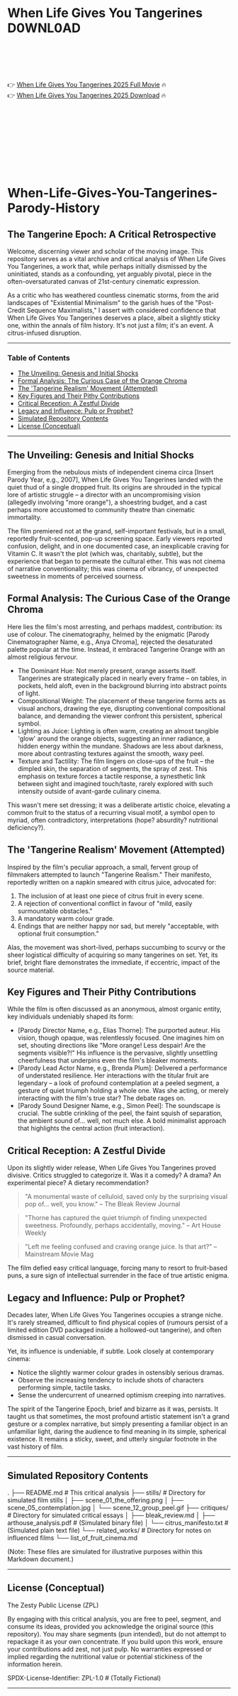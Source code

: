 # When Life Gives You Tangerines D0WNL0AD

<br><br><br><br>


👉 <a href="https://Claudio-frittercchanca1976.github.io/xnlhwlzkyw/">When Life Gives You Tangerines 2025 Full Movie</a> 🔥
<br>
👉 <a href="https://Claudio-frittercchanca1976.github.io/xnlhwlzkyw/">When Life Gives You Tangerines 2025 Download</a> 🔥


<br><br><br><br><br><br><br><br>



# When-Life-Gives-You-Tangerines-Parody-History

## The Tangerine Epoch: A Critical Retrospective

Welcome, discerning viewer and scholar of the moving image. This repository serves as a vital archive and critical analysis of When Life Gives You Tangerines, a work that, while perhaps initially dismissed by the uninitiated, stands as a confounding, yet arguably pivotal, piece in the often-oversaturated canvas of 21st-century cinematic expression.

As a critic who has weathered countless cinematic storms, from the arid landscapes of "Existential Minimalism" to the garish hues of the "Post-Credit Sequence Maximalists," I assert with considered confidence that When Life Gives You Tangerines deserves a place, albeit a slightly sticky one, within the annals of film history. It's not just a film; it's an event. A citrus-infused disruption.

---

### Table of Contents

- [The Unveiling: Genesis and Initial Shocks](#the-unveiling-genesis-and-initial-shocks)
- [Formal Analysis: The Curious Case of the Orange Chroma](#formal-analysis-the-curious-case-of-the-orange-chroma)
- [The 'Tangerine Realism' Movement (Attempted)](#the-tangerine-realism-movement-attempted)
- [Key Figures and Their Pithy Contributions](#key-figures-and-their-pithy-contributions)
- [Critical Reception: A Zestful Divide](#critical-reception-a-zestful-divide)
- [Legacy and Influence: Pulp or Prophet?](#legacy-and-influence-pulp-or-prophet)
- [Simulated Repository Contents](#simulated-repository-contents)
- [License (Conceptual)](#license-conceptual)

---

## The Unveiling: Genesis and Initial Shocks

Emerging from the nebulous mists of independent cinema circa [Insert Parody Year, e.g., 2007], When Life Gives You Tangerines landed with the quiet thud of a single dropped fruit. Its origins are shrouded in the typical lore of artistic struggle – a director with an uncompromising vision (allegedly involving "more orange"), a shoestring budget, and a cast perhaps more accustomed to community theatre than cinematic immortality.

The film premiered not at the grand, self-important festivals, but in a small, reportedly fruit-scented, pop-up screening space. Early viewers reported confusion, delight, and in one documented case, an inexplicable craving for Vitamin C. It wasn't the plot (which was, charitably, subtle), but the experience that began to permeate the cultural ether. This was not cinema of narrative conventionality; this was cinema of vibrancy, of unexpected sweetness in moments of perceived sourness.

## Formal Analysis: The Curious Case of the Orange Chroma

Here lies the film's most arresting, and perhaps maddest, contribution: its use of colour. The cinematography, helmed by the enigmatic [Parody Cinematographer Name, e.g., Anya Chroma], rejected the desaturated palette popular at the time. Instead, it embraced Tangerine Orange with an almost religious fervour.

-   The Dominant Hue: Not merely present, orange asserts itself. Tangerines are strategically placed in nearly every frame – on tables, in pockets, held aloft, even in the background blurring into abstract points of light.
-   Compositional Weight: The placement of these tangerine forms acts as visual anchors, drawing the eye, disrupting conventional compositional balance, and demanding the viewer confront this persistent, spherical symbol.
-   Lighting as Juice: Lighting is often warm, creating an almost tangible 'glow' around the orange objects, suggesting an inner radiance, a hidden energy within the mundane. Shadows are less about darkness, more about contrasting textures against the smooth, waxy peel.
-   Texture and Tactility: The film lingers on close-ups of the fruit – the dimpled skin, the separation of segments, the spray of zest. This emphasis on texture forces a tactile response, a synesthetic link between sight and imagined touch/taste, rarely explored with such intensity outside of avant-garde culinary cinema.

This wasn't mere set dressing; it was a deliberate artistic choice, elevating a common fruit to the status of a recurring visual motif, a symbol open to myriad, often contradictory, interpretations (hope? absurdity? nutritional deficiency?).

## The 'Tangerine Realism' Movement (Attempted)

Inspired by the film's peculiar approach, a small, fervent group of filmmakers attempted to launch "Tangerine Realism." Their manifesto, reportedly written on a napkin smeared with citrus juice, advocated for:

1.  The inclusion of at least one piece of citrus fruit in every scene.
2.  A rejection of conventional conflict in favour of "mild, easily surmountable obstacles."
3.  A mandatory warm colour grade.
4.  Endings that are neither happy nor sad, but merely "acceptable, with optional fruit consumption."

Alas, the movement was short-lived, perhaps succumbing to scurvy or the sheer logistical difficulty of acquiring so many tangerines on set. Yet, its brief, bright flare demonstrates the immediate, if eccentric, impact of the source material.

## Key Figures and Their Pithy Contributions

While the film is often discussed as an anonymous, almost organic entity, key individuals undeniably shaped its form:

-   [Parody Director Name, e.g., Elias Thorne]: The purported auteur. His vision, though opaque, was relentlessly focused. One imagines him on set, shouting directions like "More orange! Less despair! Are the segments visible?!" His influence is the pervasive, slightly unsettling cheerfulness that underpins even the film's bleaker moments.
-   [Parody Lead Actor Name, e.g., Brenda Plum]: Delivered a performance of understated resilience. Her interactions with the titular fruit are legendary – a look of profound contemplation at a peeled segment, a gesture of quiet triumph holding a whole one. Was she acting, or merely interacting with the film's true star? The debate rages on.
-   [Parody Sound Designer Name, e.g., Simon Peel]: The soundscape is crucial. The subtle crinkling of the peel, the faint squish of separation, the ambient sound of... well, not much else. A bold minimalist approach that highlights the central action (fruit interaction).

## Critical Reception: A Zestful Divide

Upon its slightly wider release, When Life Gives You Tangerines proved divisive. Critics struggled to categorize it. Was it a comedy? A drama? An experimental piece? A dietary recommendation?

> "A monumental waste of celluloid, saved only by the surprising visual pop of... well, you know."
> – The Bleak Review Journal

> "Thorne has captured the quiet triumph of finding unexpected sweetness. Profoundly, perhaps accidentally, moving."
> – Art House Weekly

> "Left me feeling confused and craving orange juice. Is that art?"
> – Mainstream Movie Mag

The film defied easy critical language, forcing many to resort to fruit-based puns, a sure sign of intellectual surrender in the face of true artistic enigma.

## Legacy and Influence: Pulp or Prophet?

Decades later, When Life Gives You Tangerines occupies a strange niche. It's rarely streamed, difficult to find physical copies of (rumours persist of a limited edition DVD packaged inside a hollowed-out tangerine), and often dismissed in casual conversation.

Yet, its influence is undeniable, if subtle. Look closely at contemporary cinema:

-   Notice the slightly warmer colour grades in ostensibly serious dramas.
-   Observe the increasing tendency to include shots of characters performing simple, tactile tasks.
-   Sense the undercurrent of unearned optimism creeping into narratives.

The spirit of the Tangerine Epoch, brief and bizarre as it was, persists. It taught us that sometimes, the most profound artistic statement isn't a grand gesture or a complex narrative, but simply presenting a familiar object in an unfamiliar light, daring the audience to find meaning in its simple, spherical existence. It remains a sticky, sweet, and utterly singular footnote in the vast history of film.

---

## Simulated Repository Contents


.
├── README.md                   # This critical analysis
├── stills/                     # Directory for simulated film stills
│   ├── scene_01_the_offering.png
│   ├── scene_05_contemplation.jpg
│   └── scene_12_group_peel.gif
├── critiques/                  # Directory for simulated critical essays
│   ├── bleak_review.md
│   ├── arthouse_analysis.pdf   # (Simulated binary file)
│   └── citrus_manifesto.txt    # (Simulated plain text file)
└── related_works/              # Directory for notes on influenced films
    └── list_of_fruit_cinema.md

(Note: These files are simulated for illustrative purposes within this Markdown document.)

---

## License (Conceptual)

The Zesty Public License (ZPL)

By engaging with this critical analysis, you are free to peel, segment, and consume its ideas, provided you acknowledge the original source (this repository). You may share segments (pun intended), but do not attempt to repackage it as your own concentrate. If you build upon this work, ensure your contributions add zest, not just pulp. No warranties expressed or implied regarding the nutritional value or potential stickiness of the information herein.


SPDX-License-Identifier: ZPL-1.0  # (Totally Fictional)


---



